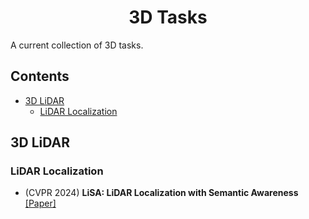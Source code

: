 
<h1 align="center">
3D Tasks
</h1>

A current collection of 3D tasks.


## Contents

- [3D LiDAR](#3d-lidar)
    - [LiDAR Localization](#lidar-localization)

## 3D LiDAR

### LiDAR Localization
- (CVPR 2024) **LiSA: LiDAR Localization with Semantic Awareness** [[Paper]](https://openaccess.thecvf.com/content/CVPR2024/papers/Yang_LiSA_LiDAR_Localization_with_Semantic_Awareness_CVPR_2024_paper.pdf)
